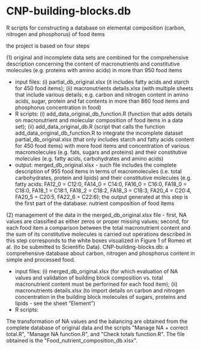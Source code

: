 # CNP-building-blocks.db
R scripts for constructing a database on elemental composition (carbon, nitrogen and phosphorus) of food items

the project is based on four steps

(1) original and incomplete data sets are combined for the comprehensive description concerning the content of macronutrients and constitutive molecules (e.g. proteins with amino acids) in more than 950 food items
- input files: (i) partial_db_original.xlsx (it includes fatty acids and starch for 450 food items); (ii) macronutrients details.xlsx (with multiple sheets that include various details; e.g. carbon and nitrogen content in amino acids, sugar, protein and fat contents in more than 860 food items and phosphorus concentration in food)
- R scripts: (i) add_data_original_db_function.R (function that adds details on macronutrient and molecular composition of food items in a data set); (ii) add_data_original_db.R (script that calls the function add_data_original_db_function.R to integrate the incomplete dataset partial_db_original.xlsx (that only includes starch and fatty acids content for 450 food items) with more food items and concentration of various macromolecules (e.g. fats, sugars and proteins) and their constitutive molecules (e.g. fatty acids, carbohydrates and amino acids)
- output: merged_db_original.xlsx - such file includes the complete description of 955 food items in terms of macromolecules (i.e. total carbohydrates, protein and lipids) and their constitutive molecules (e.g. fatty acids: FA12_0 = C12:0, FA14_0 = C14:0, FA16_0 = C16:0, FA18_0 = C18:0, FA18_1 = C18:1, FA18_2 = C18:2, FA18_3 = C18:3, FA20_4 = C20:4, FA20_5 = C20:5, FA22_6 = C22:6); the output generated at this step is the first part of the database: nutrient composition of food items

(2) management of the data in the merged_db_original.xlsx file - first, NA values are classified as either zeros or proper missing values; second, for each food item a comparison between the total macronutrient content and the sum of its constitutive molecules is carried out
operations described in this step corresponds to the white boxes visualized in Figure 1 of Romeo et al. (to be submitted to Scientific Data). CNP-building-blocks.db: a comprehensive database about carbon, nitrogen and phosphorus content in simple and processed food.
- input files: (i) merged_db_original.xlsx (for which evaluation of NA values and validation of building block composition vs. total macronutrient content must be performed for each food item); (ii) macronutrients details.xlsx (to import details on carbon and nitrogen concentration in the building block molecules of sugars, proteins and lipids - see the sheet "Element")
- R scripts: 

The transformation of NA values and the balancing are obtained from the complete database of original data and the scripts "Manage NA $+$ correct total.R", "Manage NA function.R", and "Check totals function.R". The file obtained is the "Food\_nutrient\_composition\_db.xlsx".
